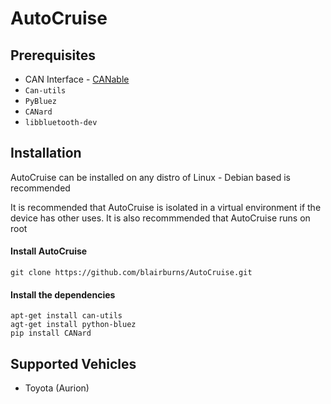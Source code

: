 # AutoCruise

## Prerequisites
 * CAN Interface - [CANable](https://canable.io)
 * `Can-utils`
 * `PyBluez`
 * `CANard`
 * `libbluetooth-dev`
## Installation

AutoCruise can be installed on any distro of Linux - Debian based is recommended

It is recommended that AutoCruise is isolated in a virtual environment if the device has other uses.
It is also recommmended that AutoCruise runs on root

#### Install AutoCruise
```
git clone https://github.com/blairburns/AutoCruise.git
```

#### Install the dependencies

```
apt-get install can-utils
agt-get install python-bluez
pip install CANard
```

## Supported Vehicles

* Toyota (Aurion)
